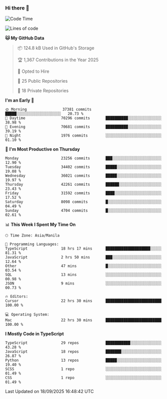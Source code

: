 ### Hi there 👋

<!--START_SECTION:waka-->
![Code Time](http://img.shields.io/badge/Code%20Time-2%2C136%20hrs%2047%20mins-blue)

![Lines of code](https://img.shields.io/badge/From%20Hello%20World%20I%27ve%20Written-68.8%20million%20lines%20of%20code-blue)

**🐱 My GitHub Data** 

> 📦 124.8 kB Used in GitHub's Storage 
 > 
> 🏆 1,367 Contributions in the Year 2025
 > 
> 💼 Opted to Hire
 > 
> 📜 25 Public Repositories 
 > 
> 🔑 18 Private Repositories 
 > 
**I'm an Early 🐤** 

```text
🌞 Morning                37381 commits       █████░░░░░░░░░░░░░░░░░░░░   20.73 % 
🌆 Daytime                70296 commits       ██████████░░░░░░░░░░░░░░░   38.98 % 
🌃 Evening                70681 commits       ██████████░░░░░░░░░░░░░░░   39.19 % 
🌙 Night                  1976 commits        ░░░░░░░░░░░░░░░░░░░░░░░░░   01.10 % 
```
📅 **I'm Most Productive on Thursday** 

```text
Monday                   23256 commits       ███░░░░░░░░░░░░░░░░░░░░░░   12.90 % 
Tuesday                  34402 commits       █████░░░░░░░░░░░░░░░░░░░░   19.08 % 
Wednesday                36021 commits       █████░░░░░░░░░░░░░░░░░░░░   19.97 % 
Thursday                 42261 commits       ██████░░░░░░░░░░░░░░░░░░░   23.43 % 
Friday                   31592 commits       ████░░░░░░░░░░░░░░░░░░░░░   17.52 % 
Saturday                 8098 commits        █░░░░░░░░░░░░░░░░░░░░░░░░   04.49 % 
Sunday                   4704 commits        █░░░░░░░░░░░░░░░░░░░░░░░░   02.61 % 
```


📊 **This Week I Spent My Time On** 

```text
🕑︎ Time Zone: Asia/Manila

💬 Programming Languages: 
TypeScript               18 hrs 17 mins      ████████████████████░░░░░   81.31 % 
JavaScript               2 hrs 50 mins       ███░░░░░░░░░░░░░░░░░░░░░░   12.64 % 
Other                    47 mins             █░░░░░░░░░░░░░░░░░░░░░░░░   03.54 % 
SQL                      13 mins             ░░░░░░░░░░░░░░░░░░░░░░░░░   00.98 % 
JSON                     9 mins              ░░░░░░░░░░░░░░░░░░░░░░░░░   00.73 % 

🔥 Editors: 
Cursor                   22 hrs 30 mins      █████████████████████████   100.00 % 

💻 Operating System: 
Mac                      22 hrs 30 mins      █████████████████████████   100.00 % 
```

**I Mostly Code in TypeScript** 

```text
TypeScript               29 repos            ███████████░░░░░░░░░░░░░░   43.28 % 
JavaScript               18 repos            ███████░░░░░░░░░░░░░░░░░░   26.87 % 
Python                   13 repos            █████░░░░░░░░░░░░░░░░░░░░   19.40 % 
SCSS                     1 repo              ░░░░░░░░░░░░░░░░░░░░░░░░░   01.49 % 
CSS                      1 repo              ░░░░░░░░░░░░░░░░░░░░░░░░░   01.49 % 
```




 Last Updated on 18/09/2025 16:48:42 UTC
<!--END_SECTION:waka-->
